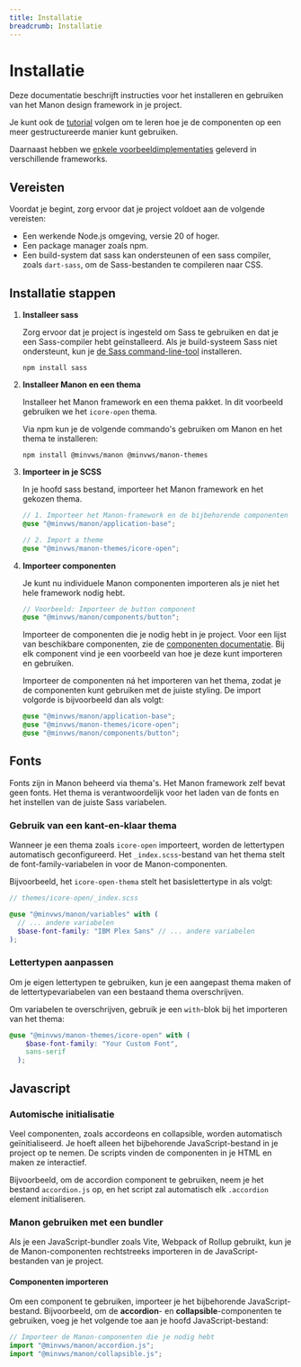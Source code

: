```yaml
---
title: Installatie
breadcrumb: Installatie
---
```


# Installatie

Deze documentatie beschrijft instructies voor het installeren en gebruiken van
het Manon design framework in je project.

Je kunt ook de
[tutorial](https://github.com/minvws/nl-rdo-manon/tree/main/examples/tutorial)
volgen om te leren hoe je de componenten op een meer gestructureerde manier kunt
gebruiken.

Daarnaast hebben we
[enkele voorbeeldimplementaties](https://github.com/minvws/nl-rdo-manon/tree/main/examples/)
geleverd in verschillende frameworks.

## Vereisten

Voordat je begint, zorg ervoor dat je project voldoet aan de volgende vereisten:

- Een werkende Node.js omgeving, versie 20 of hoger.
- Een package manager zoals npm.
- Een build-system dat sass kan ondersteunen of een sass compiler, zoals
  `dart-sass`, om de Sass-bestanden te compileren naar CSS.

## Installatie stappen

1. **Installeer sass**

   Zorg ervoor dat je project is ingesteld om Sass te gebruiken en dat je een
   Sass-compiler hebt geïnstalleerd. Als je build-systeem Sass niet ondersteunt,
   kun je
   [de Sass command-line-tool](https://sass-lang.com/documentation/cli/dart-sass/)
   installeren.

   ```console
   npm install sass
   ```

2. **Installeer Manon en een thema**

   Installeer het Manon framework en een thema pakket. In dit voorbeeld
   gebruiken we het `icore-open` thema.

   Via npm kun je de volgende commando's gebruiken om Manon en het thema te
   installeren:

   ```console
   npm install @minvws/manon @minvws/manon-themes
   ```

3. **Importeer in je SCSS**

   In je hoofd sass bestand, importeer het Manon framework en het gekozen thema.

   ```scss
   // 1. Importeer het Manon-framework en de bijbehorende componenten
   @use "@minvws/manon/application-base";

   // 2. Import a theme
   @use "@minvws/manon-themes/icore-open";
   ```

4. **Importeer componenten**

   Je kunt nu individuele Manon componenten importeren als je niet het hele
   framework nodig hebt.

   ```scss
   // Voorbeeld: Importeer de button component
   @use "@minvws/manon/components/button";
   ```

   Importeer de componenten die je nodig hebt in je project. Voor een lijst van
   beschikbare componenten, zie de [componenten documentatie](/components). Bij
   elk component vind je een voorbeeld van hoe je deze kunt importeren en
   gebruiken.

   Importeer de componenten ná het importeren van het thema, zodat je de
   componenten kunt gebruiken met de juiste styling. De import volgorde is
   bijvoorbeeld dan als volgt:

   ```scss
   @use "@minvws/manon/application-base";
   @use "@minvws/manon-themes/icore-open";
   @use "@minvws/manon/components/button";
   ```

## Fonts

Fonts zijn in Manon beheerd via thema's. Het Manon framework zelf bevat geen
fonts. Het thema is verantwoordelijk voor het laden van de fonts en het
instellen van de juiste Sass variabelen.

### Gebruik van een kant-en-klaar thema

Wanneer je een thema zoals `icore-open` importeert, worden de lettertypen
automatisch geconfigureerd. Het `_index.scss`-bestand van het thema stelt de
font-family-variabelen in voor de Manon-componenten.

Bijvoorbeeld, het `icore-open-thema` stelt het basislettertype in als volgt:

```scss
// themes/icore-open/_index.scss

@use "@minvws/manon/variables" with (
  // ... andere variabelen
  $base-font-family: "IBM Plex Sans" // ... andere variabelen
);
```

### Lettertypen aanpassen

Om je eigen lettertypen te gebruiken, kun je een aangepast thema maken of de
lettertypevariabelen van een bestaand thema overschrijven.

Om variabelen te overschrijven, gebruik je een `with`-blok bij het importeren
van het thema:

```scss
@use "@minvws/manon-themes/icore-open" with (
    $base-font-family: "Your Custom Font",
    sans-serif
  );
```

## Javascript

### Automische initialisatie

Veel componenten, zoals accordeons en collapsible, worden automatisch
geïnitialiseerd. Je hoeft alleen het bijbehorende JavaScript-bestand in je
project op te nemen. De scripts vinden de componenten in je HTML en maken ze
interactief.

Bijvoorbeeld, om de accordion component te gebruiken, neem je het bestand
`accordion.js` op, en het script zal automatisch elk `.accordion` element
initialiseren.

### Manon gebruiken met een bundler

Als je een JavaScript-bundler zoals Vite, Webpack of Rollup gebruikt, kun je de
Manon-componenten rechtstreeks importeren in de JavaScript-bestanden van je
project.

#### Componenten importeren

Om een component te gebruiken, importeer je het bijbehorende JavaScript-bestand.
Bijvoorbeeld, om de **accordion**- en **collapsible**-componenten te gebruiken,
voeg je het volgende toe aan je hoofd JavaScript-bestand:

```javascript
// Importeer de Manon-componenten die je nodig hebt
import "@minvws/manon/accordion.js";
import "@minvws/manon/collapsible.js";
```
